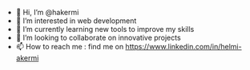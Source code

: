 - 👋 Hi, I’m @hakermi
- 👀 I’m interested in web development
- 🌱 I’m currently learning new tools to improve my skills
- 💞️ I’m looking to collaborate on innovative projects
- 📫 How to reach me : find me on https://www.linkedin.com/in/helmi-akermi

<!---
hakermi/hakermi is a ✨ special ✨ repository because its `README.md` (this file) appears on your GitHub profile.
You can click the Preview link to take a look at your changes.
--->
